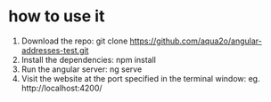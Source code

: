 # how to use it

1. Download the repo: git clone https://github.com/aqua2o/angular-addresses-test.git
2. Install the dependencies: npm install
3. Run the angular server: ng serve
4. Visit the website at the port specified in the terminal window: eg. http://localhost:4200/